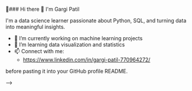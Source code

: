  👋### Hi there 👋 I'm Gargi Patil

I'm a data science learner passionate about Python, SQL, and turning data into meaningful insights.

- 🔭 I’m currently working on machine learning projects
- 🌱 I’m learning data visualization and statistics
- 📫 Connect with me:
  - https://www.linkedin.com/in/gargi-patil-770964272/
  



<!--
You can customize the content above with your specific information. Remove comments <!-- and --> before pasting it into your GitHub profile README.
-->
